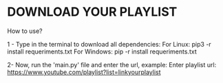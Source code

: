 # DOWNLOAD YOUR PLAYLIST

How to use?

1 - Type in the terminal to download all dependencies:
For Linux: pip3 -r install requeriments.txt
For Windows: pip -r install requeriments.txt

2- Now, run the 'main.py' file and enter the url, example:
Enter playlist url: https://www.youtube.com/playlist?list=linkyourplaylist
